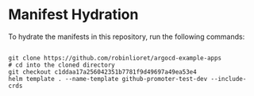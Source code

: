 
# Manifest Hydration

To hydrate the manifests in this repository, run the following commands:

```shell

git clone https://github.com/robinlioret/argocd-example-apps
# cd into the cloned directory
git checkout c1ddaa17a256042351b7781f9d49697a49ea53e4
helm template . --name-template github-promoter-test-dev --include-crds
```